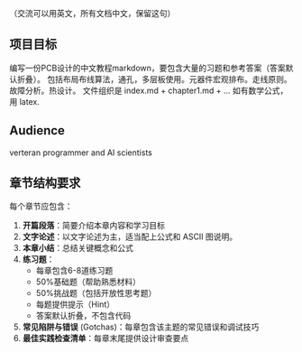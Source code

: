 （交流可以用英文，所有文档中文，保留这句）

## 项目目标
编写一份PCB设计的中文教程markdown，要包含大量的习题和参考答案（答案默认折叠）。
包括布局布线算法，通孔，多层板使用。元器件宏观排布。走线原则。故障分析。热设计。
文件组织是 index.md + chapter1.md + ...
如有数学公式，用 latex.

## Audience
verteran programmer and AI scientists

## 章节结构要求
每个章节应包含：
1. **开篇段落**：简要介绍本章内容和学习目标
2. **文字论述**：以文字论述为主，适当配上公式和 ASCII 图说明。
3. **本章小结**：总结关键概念和公式
4. **练习题**：
   - 每章包含6-8道练习题
   - 50%基础题（帮助熟悉材料）
   - 50%挑战题（包括开放性思考题）
   - 每题提供提示（Hint）
   - 答案默认折叠，不包含代码
5. **常见陷阱与错误** (Gotchas)：每章包含该主题的常见错误和调试技巧
6. **最佳实践检查清单**：每章末尾提供设计审查要点
